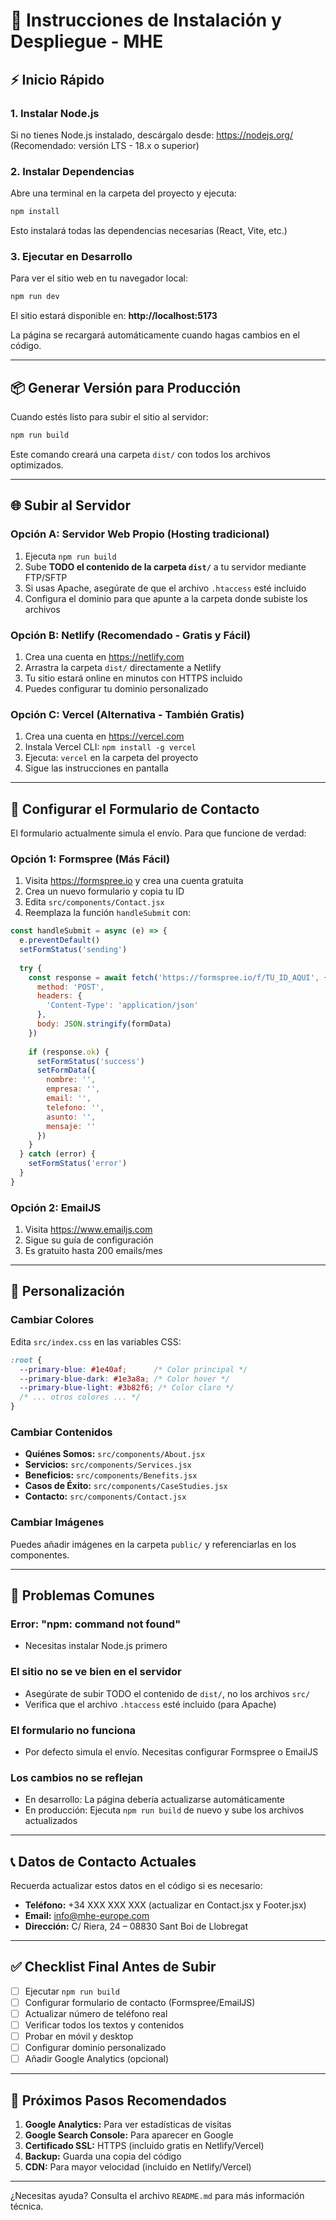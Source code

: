 # 🚀 Instrucciones de Instalación y Despliegue - MHE

## ⚡ Inicio Rápido

### 1. Instalar Node.js
Si no tienes Node.js instalado, descárgalo desde: https://nodejs.org/
(Recomendado: versión LTS - 18.x o superior)

### 2. Instalar Dependencias

Abre una terminal en la carpeta del proyecto y ejecuta:

```bash
npm install
```

Esto instalará todas las dependencias necesarias (React, Vite, etc.)

### 3. Ejecutar en Desarrollo

Para ver el sitio web en tu navegador local:

```bash
npm run dev
```

El sitio estará disponible en: **http://localhost:5173**

La página se recargará automáticamente cuando hagas cambios en el código.

---

## 📦 Generar Versión para Producción

Cuando estés listo para subir el sitio al servidor:

```bash
npm run build
```

Este comando creará una carpeta `dist/` con todos los archivos optimizados.

---

## 🌐 Subir al Servidor

### Opción A: Servidor Web Propio (Hosting tradicional)

1. Ejecuta `npm run build`
2. Sube **TODO el contenido de la carpeta `dist/`** a tu servidor mediante FTP/SFTP
3. Si usas Apache, asegúrate de que el archivo `.htaccess` esté incluido
4. Configura el dominio para que apunte a la carpeta donde subiste los archivos

### Opción B: Netlify (Recomendado - Gratis y Fácil)

1. Crea una cuenta en https://netlify.com
2. Arrastra la carpeta `dist/` directamente a Netlify
3. Tu sitio estará online en minutos con HTTPS incluido
4. Puedes configurar tu dominio personalizado

### Opción C: Vercel (Alternativa - También Gratis)

1. Crea una cuenta en https://vercel.com
2. Instala Vercel CLI: `npm install -g vercel`
3. Ejecuta: `vercel` en la carpeta del proyecto
4. Sigue las instrucciones en pantalla

---

## 📧 Configurar el Formulario de Contacto

El formulario actualmente simula el envío. Para que funcione de verdad:

### Opción 1: Formspree (Más Fácil)

1. Visita https://formspree.io y crea una cuenta gratuita
2. Crea un nuevo formulario y copia tu ID
3. Edita `src/components/Contact.jsx`
4. Reemplaza la función `handleSubmit` con:

```jsx
const handleSubmit = async (e) => {
  e.preventDefault()
  setFormStatus('sending')
  
  try {
    const response = await fetch('https://formspree.io/f/TU_ID_AQUI', {
      method: 'POST',
      headers: {
        'Content-Type': 'application/json'
      },
      body: JSON.stringify(formData)
    })
    
    if (response.ok) {
      setFormStatus('success')
      setFormData({
        nombre: '',
        empresa: '',
        email: '',
        telefono: '',
        asunto: '',
        mensaje: ''
      })
    }
  } catch (error) {
    setFormStatus('error')
  }
}
```

### Opción 2: EmailJS

1. Visita https://www.emailjs.com
2. Sigue su guía de configuración
3. Es gratuito hasta 200 emails/mes

---

## 🎨 Personalización

### Cambiar Colores

Edita `src/index.css` en las variables CSS:

```css
:root {
  --primary-blue: #1e40af;      /* Color principal */
  --primary-blue-dark: #1e3a8a; /* Color hover */
  --primary-blue-light: #3b82f6; /* Color claro */
  /* ... otros colores ... */
}
```

### Cambiar Contenidos

- **Quiénes Somos:** `src/components/About.jsx`
- **Servicios:** `src/components/Services.jsx`
- **Beneficios:** `src/components/Benefits.jsx`
- **Casos de Éxito:** `src/components/CaseStudies.jsx`
- **Contacto:** `src/components/Contact.jsx`

### Cambiar Imágenes

Puedes añadir imágenes en la carpeta `public/` y referenciarlas en los componentes.

---

## 🔧 Problemas Comunes

### Error: "npm: command not found"
- Necesitas instalar Node.js primero

### El sitio no se ve bien en el servidor
- Asegúrate de subir TODO el contenido de `dist/`, no los archivos `src/`
- Verifica que el archivo `.htaccess` esté incluido (para Apache)

### El formulario no funciona
- Por defecto simula el envío. Necesitas configurar Formspree o EmailJS

### Los cambios no se reflejan
- En desarrollo: La página debería actualizarse automáticamente
- En producción: Ejecuta `npm run build` de nuevo y sube los archivos actualizados

---

## 📞 Datos de Contacto Actuales

Recuerda actualizar estos datos en el código si es necesario:

- **Teléfono:** +34 XXX XXX XXX (actualizar en Contact.jsx y Footer.jsx)
- **Email:** info@mhe-europe.com
- **Dirección:** C/ Riera, 24 – 08830 Sant Boi de Llobregat

---

## ✅ Checklist Final Antes de Subir

- [ ] Ejecutar `npm run build`
- [ ] Configurar formulario de contacto (Formspree/EmailJS)
- [ ] Actualizar número de teléfono real
- [ ] Verificar todos los textos y contenidos
- [ ] Probar en móvil y desktop
- [ ] Configurar dominio personalizado
- [ ] Añadir Google Analytics (opcional)

---

## 🎯 Próximos Pasos Recomendados

1. **Google Analytics:** Para ver estadísticas de visitas
2. **Google Search Console:** Para aparecer en Google
3. **Certificado SSL:** HTTPS (incluido gratis en Netlify/Vercel)
4. **Backup:** Guarda una copia del código
5. **CDN:** Para mayor velocidad (incluido en Netlify/Vercel)

---

¿Necesitas ayuda? Consulta el archivo `README.md` para más información técnica.

